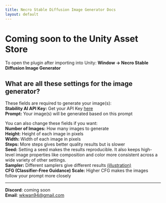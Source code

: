 ```yaml
---
title: Necro Stable Diffusion Image Generator Docs
layout: default
---
```


# Coming soon to the Unity Asset Store

To open the plugin after importing into Unity: **Window -> Necro Stable Diffusion Image Generator**  

## What are all these settings for the image generator?

These fields are required to generate your image(s):  
**Stability AI API Key:** Get your API Key [here](https://beta.dreamstudio.ai/membership?tab=apiKeys)  
**Prompt:** Your image(s) will be generated based on this prompt  

You can also change these fields if you want:  
**Number of Images:** How many images to generate  	
**Height:** Height of each image in pixels    
**Width:** Width of each image in pixels  
**Steps:** More steps gives better quality results but is slower  
**Seed:** Setting a seed makes the results reproducible. It also keeps high-level image properties like composition and color more consistent across a wide variety of other settings.  
**Sampler:** Different samplers give different results [(illustration)](https://external-preview.redd.it/6TcOaPWKlFiV9riDD4sak6UfI_E_tFBKyn65GodoC5A.jpg?auto=webp&s=e25810e0dbfe63857584375d299f8f5cfebb98d8)  
**CFG (Classifier-Free Guidance) Scale:** Higher CFG makes the images follow your prompt more closely  

---  
**Discord**: coming soon  
**Email**: wkwan94@gmail.com  

